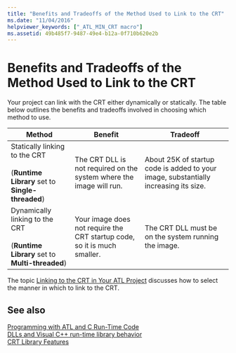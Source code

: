```yaml
---
title: "Benefits and Tradeoffs of the Method Used to Link to the CRT"
ms.date: "11/04/2016"
helpviewer_keywords: ["_ATL_MIN_CRT macro"]
ms.assetid: 49b485f7-9487-49e4-b12a-0f710b620e2b
---
```

# Benefits and Tradeoffs of the Method Used to Link to the CRT

Your project can link with the CRT either dynamically or statically. The table below outlines the benefits and tradeoffs involved in choosing which method to use.

|Method|Benefit|Tradeoff|
|------------|-------------|--------------|
|Statically linking to the CRT<br /><br /> (**Runtime Library** set to **Single-threaded**)|The CRT DLL is not required on the system where the image will run.|About 25K of startup code is added to your image, substantially increasing its size.|
|Dynamically linking to the CRT<br /><br /> (**Runtime Library** set to **Multi-threaded**)|Your image does not require the CRT startup code, so it is much smaller.|The CRT DLL must be on the system running the image.|

The topic [Linking to the CRT in Your ATL Project](../atl/linking-to-the-crt-in-your-atl-project.md) discusses how to select the manner in which to link to the CRT.

## See also

[Programming with ATL and C Run-Time Code](../atl/programming-with-atl-and-c-run-time-code.md)<br/>
[DLLs and Visual C++ run-time library behavior](../build/run-time-library-behavior.md)<br/>
[CRT Library Features](../c-runtime-library/crt-library-features.md)

